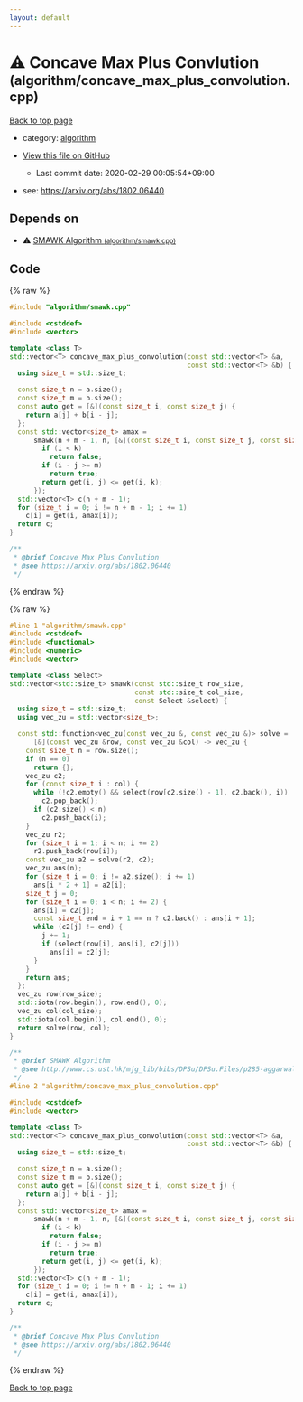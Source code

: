 ```yaml
---
layout: default
---
```


<!-- mathjax config similar to math.stackexchange -->
<script type="text/javascript" async
  src="https://cdnjs.cloudflare.com/ajax/libs/mathjax/2.7.5/MathJax.js?config=TeX-MML-AM_CHTML">
</script>
<script type="text/x-mathjax-config">
  MathJax.Hub.Config({
    TeX: { equationNumbers: { autoNumber: "AMS" }},
    tex2jax: {
      inlineMath: [ ['$','$'] ],
      processEscapes: true
    },
    "HTML-CSS": { matchFontHeight: false },
    displayAlign: "left",
    displayIndent: "2em"
  });
</script>

<script type="text/javascript" src="https://cdnjs.cloudflare.com/ajax/libs/jquery/3.4.1/jquery.min.js"></script>
<script src="https://cdn.jsdelivr.net/npm/jquery-balloon-js@1.1.2/jquery.balloon.min.js" integrity="sha256-ZEYs9VrgAeNuPvs15E39OsyOJaIkXEEt10fzxJ20+2I=" crossorigin="anonymous"></script>
<script type="text/javascript" src="../../assets/js/copy-button.js"></script>
<link rel="stylesheet" href="../../assets/css/copy-button.css" />


# :warning: Concave Max Plus Convlution <small>(algorithm/concave_max_plus_convolution.cpp)</small>

<a href="../../index.html">Back to top page</a>

* category: <a href="../../index.html#ed469618898d75b149e5c7c4b6a1c415">algorithm</a>
* <a href="{{ site.github.repository_url }}/blob/master/algorithm/concave_max_plus_convolution.cpp">View this file on GitHub</a>
    - Last commit date: 2020-02-29 00:05:54+09:00


* see: <a href="https://arxiv.org/abs/1802.06440">https://arxiv.org/abs/1802.06440</a>


## Depends on

* :warning: <a href="smawk.cpp.html">SMAWK Algorithm <small>(algorithm/smawk.cpp)</small></a>


## Code

<a id="unbundled"></a>
{% raw %}
```cpp
#include "algorithm/smawk.cpp"

#include <cstddef>
#include <vector>

template <class T>
std::vector<T> concave_max_plus_convolution(const std::vector<T> &a,
                                            const std::vector<T> &b) {
  using size_t = std::size_t;

  const size_t n = a.size();
  const size_t m = b.size();
  const auto get = [&](const size_t i, const size_t j) {
    return a[j] + b[i - j];
  };
  const std::vector<size_t> amax =
      smawk(n + m - 1, n, [&](const size_t i, const size_t j, const size_t k) {
        if (i < k)
          return false;
        if (i - j >= m)
          return true;
        return get(i, j) <= get(i, k);
      });
  std::vector<T> c(n + m - 1);
  for (size_t i = 0; i != n + m - 1; i += 1)
    c[i] = get(i, amax[i]);
  return c;
}

/**
 * @brief Concave Max Plus Convlution
 * @see https://arxiv.org/abs/1802.06440
 */

```
{% endraw %}

<a id="bundled"></a>
{% raw %}
```cpp
#line 1 "algorithm/smawk.cpp"
#include <cstddef>
#include <functional>
#include <numeric>
#include <vector>

template <class Select>
std::vector<std::size_t> smawk(const std::size_t row_size,
                               const std::size_t col_size,
                               const Select &select) {
  using size_t = std::size_t;
  using vec_zu = std::vector<size_t>;

  const std::function<vec_zu(const vec_zu &, const vec_zu &)> solve =
      [&](const vec_zu &row, const vec_zu &col) -> vec_zu {
    const size_t n = row.size();
    if (n == 0)
      return {};
    vec_zu c2;
    for (const size_t i : col) {
      while (!c2.empty() && select(row[c2.size() - 1], c2.back(), i))
        c2.pop_back();
      if (c2.size() < n)
        c2.push_back(i);
    }
    vec_zu r2;
    for (size_t i = 1; i < n; i += 2)
      r2.push_back(row[i]);
    const vec_zu a2 = solve(r2, c2);
    vec_zu ans(n);
    for (size_t i = 0; i != a2.size(); i += 1)
      ans[i * 2 + 1] = a2[i];
    size_t j = 0;
    for (size_t i = 0; i < n; i += 2) {
      ans[i] = c2[j];
      const size_t end = i + 1 == n ? c2.back() : ans[i + 1];
      while (c2[j] != end) {
        j += 1;
        if (select(row[i], ans[i], c2[j]))
          ans[i] = c2[j];
      }
    }
    return ans;
  };
  vec_zu row(row_size);
  std::iota(row.begin(), row.end(), 0);
  vec_zu col(col_size);
  std::iota(col.begin(), col.end(), 0);
  return solve(row, col);
}

/**
 * @brief SMAWK Algorithm
 * @see http://www.cs.ust.hk/mjg_lib/bibs/DPSu/DPSu.Files/p285-aggarwal.pdf
 */
#line 2 "algorithm/concave_max_plus_convolution.cpp"

#include <cstddef>
#include <vector>

template <class T>
std::vector<T> concave_max_plus_convolution(const std::vector<T> &a,
                                            const std::vector<T> &b) {
  using size_t = std::size_t;

  const size_t n = a.size();
  const size_t m = b.size();
  const auto get = [&](const size_t i, const size_t j) {
    return a[j] + b[i - j];
  };
  const std::vector<size_t> amax =
      smawk(n + m - 1, n, [&](const size_t i, const size_t j, const size_t k) {
        if (i < k)
          return false;
        if (i - j >= m)
          return true;
        return get(i, j) <= get(i, k);
      });
  std::vector<T> c(n + m - 1);
  for (size_t i = 0; i != n + m - 1; i += 1)
    c[i] = get(i, amax[i]);
  return c;
}

/**
 * @brief Concave Max Plus Convlution
 * @see https://arxiv.org/abs/1802.06440
 */

```
{% endraw %}

<a href="../../index.html">Back to top page</a>

